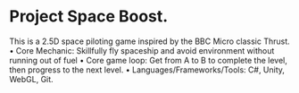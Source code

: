 # Project Space Boost. 

This is a 2.5D space piloting game inspired by the BBC Micro classic Thrust.
•	Core Mechanic: Skillfully fly spaceship and avoid environment without running out of fuel
•	Core game loop: Get from A to B to complete the level, then progress to the next level.
•	Languages/Frameworks/Tools: C#, Unity, WebGL, Git. 
